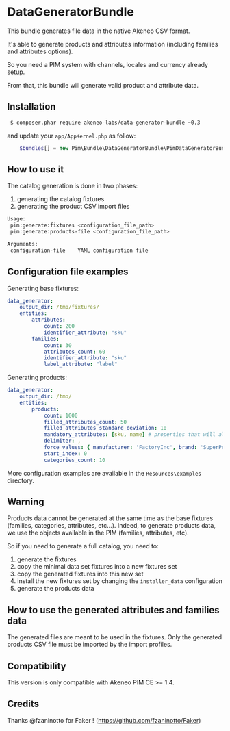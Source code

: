 DataGeneratorBundle
===================

This bundle generates file data in the native Akeneo CSV format.

It's able to generate products and attributes information (including families and attributes options).

So you need a PIM system with channels, locales and currency already setup.

From that, this bundle will generate valid product and attribute data.

Installation
------------
```bash
 $ composer.phar require akeneo-labs/data-generator-bundle ~0.3
```
and update your ``app/AppKernel.php`` as follow:

```php
    $bundles[] = new Pim\Bundle\DataGeneratorBundle\PimDataGeneratorBundle();
```

How to use it
-------------
The catalog generation is done in two phases:
 1. generating the catalog fixtures
 2. generating the product CSV import files

```bash
Usage:
 pim:generate:fixtures <configuration_file_path>
 pim:generate:products-file <configuration_file_path>

Arguments:
 configuration-file    YAML configuration file
```


Configuration file examples
---------------------------
Generating base fixtures:

```yaml
data_generator:
    output_dir: /tmp/fixtures/
    entities:
        attributes:
            count: 200
            identifier_attribute: "sku"
        families:
            count: 30
            attributes_count: 60
            identifier_attribute: "sku"
            label_attribute: "label"
```

Generating products:
```yaml
data_generator:
    output_dir: /tmp/
    entities:
        products:
            count: 1000
            filled_attributes_count: 50
            filled_attributes_standard_deviation: 10
            mandatory_attributes: [sku, name] # properties that will always be filled in with a random value
            delimiter: ,
            force_values: { manufacturer: 'FactoryInc', brand: 'SuperProd' } # properties that if they are filled in, will be filled in the given value
            start_index: 0
            categories_count: 10
```

More configuration examples are available in the ``Resources\examples`` directory.

## Warning
Products data cannot be generated at the same time as the base fixtures (families, categories, attributes, etc...).
Indeed, to generate products data, we use the objects available in the PIM (families, attributes, etc).

So if you need to generate a full catalog, you need to:
 1. generate the fixtures
 2. copy the minimal data set fixtures into a new fixtures set
 3. copy the generated fixtures into this new set
 4. install the new fixtures set by changing the `installer_data` configuration
 5. generate the products data

How to use the generated attributes and families data
-----------------------------------------------------
The generated files are meant to be used in the fixtures. Only the generated products CSV file
must be imported by the import profiles.

Compatibility
-------------
This version is only compatible with Akeneo PIM CE >= 1.4.

Credits
-------
Thanks @fzaninotto for Faker ! (https://github.com/fzaninotto/Faker)
